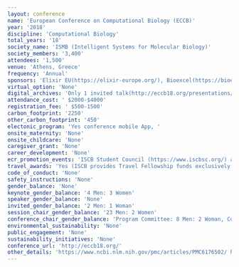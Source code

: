 ```yaml
---
layout: conference 
name: 'European Conference on Computational Biology (ECCB)'
year: '2018'
discipline: 'Computational Biology'
total_years: '18'
society_name: 'ISMB (Intelligent Systems for Molecular Biology)'
society_members: '3,400'
attendees: '1,500'
venue: 'Athens, Greece'
frequency: 'Annual'
sponsors: 'Elixir EU(https://elixir-europe.org/), Bioexcel(https://bioexcel.eu/), EMBL-EBI(https://www.ebi.ac.uk/), Cambridge University Press(https://www.cambridge.org/), Oxford University Press(https://global.oup.com/?cc=us), PeerCommunityInn(https://peercommunityin.org/), WeGreened.com(https://www.wegreened.com/),  GOBLET Global Organisation for Bioinformatics Learning, Education & Training (https://www.mygoblet.org/), ISCB, e-Noise(https://e-nios.com/), ISCB student council'
virtual_option: 'None'
digital_archives: 'Only 1 invited talk(http://eccb18.org/presentations/)'
attendance_cost: ' $2000-$4000'
registration_fee: ' $500-1500'
carbon_footprint: '2250'
other_carbon_footprint: '450'
electonic_program: 'Yes conference mobile App, '
onsite_maternity: 'None'
onsite_childcare: 'None'
caregiver_grant: 'None'
career_development: 'None'
ecr_promotion_events: 'ISCB Student Council (https://www.iscbsc.org/) aim to promote the caree development of young computational biologists through their events. The Student Council conducts coordinated ECR events with ISCB-related events (ISMB, ECCB, ASBCB, ISCB-LA), such as the Student Council Symposium (SCS), European Student Council Symposium (ESCS), Student Council Symposium - Latin America (LA-SCS) and Student Council Symposium - Africa (SCS Africa)'
travel_awards: 'Yes (ISCB provides Travel Fellowship funds exclusively for ISCB student and post doctoral members to attend the annual Pacific Symposium on Biocomputing (PSB), Conference on Research in Computational Molecular Biology (RECOMB), Conference on Intelligent Systems for Molecular Biology (ISMB), the European Conference on Computational Biology (ECCB), and APBioNets International Conference on Computational Biology (InCoB). With the exception of PSB which is regularly held the first week of January in Hawaii, these other conferences typically move around geographically each year, and each are separated by several weeks or several months so as not to overlap. If you are a student or post doc presenting a paper or poster at any of these conferences and you need travel support funds to attend the conference please complete the application process as outlined on each of the conference websites (see conference calendar for links to the respective upcoming conference websites). ISCB fellowships to the annual ISMB conference are primarily supported through grant funds from U.S. government agencies, including the National Science Foundation (NSF), the Department of Energy (DOE), and in some cases the National Institutes of Health/National Institute of General Medical Sciences (NIH/NIGMS). When ISMB is held in conjunction with ECCB additional fellowship funding may be supported through European agencies. As a member society of the Federation of American Societies for Experimental Biology (FASEB), all of ISCBs Society-run annual conferences, ISMB, Rocky, CSHALS, GLBIO, ISCB-Africa, ISCB-Asia, and ISCB-Latin America are also eligible for the Minority Access to Research Careers (MARC) travel fellowship program supported by a long- term grant from the NIH. The MARC funds are exclusively designated for minority scientists who are U.S. citizens or permanent residents (green card holders). Full information on the MARC funding program can be found on the FASEB website at www.faseb.org. Due to limited funds we regret that it is generally not possible to fund all travel fellowship applicants to the above conferences.) '
code_of_conduct: 'None'
safety_instructions: 'None'
gender_balance: 'None'
keynote_gender_balance: '4 Men: 3 Women'
speaker_gender_balance: 'None'
invited_gender_balance: '2 Men: 1 Woman'
session_chair_gender_balance: '23 Men: 2 Women'
conference_chair_gender_balance: 'Program Committee: 8 Men: 2 Woman, Conference chairs: 1 Man: 1 Woman, Steering Committee: 8 Men: 1 Woman, Steering Committee: 11 Men: 3 Women'
environmental_sustainability: 'None'
public_engagement: 'None'
sustainability_initiatives: 'None'
conference_url: 'http://eccb18.org/'
other_details: 'https://www.ncbi.nlm.nih.gov/pmc/articles/PMC6176502/ https://www.ncbi.nlm.nih.gov/pmc/articles/PMC6329205/'
---
```

